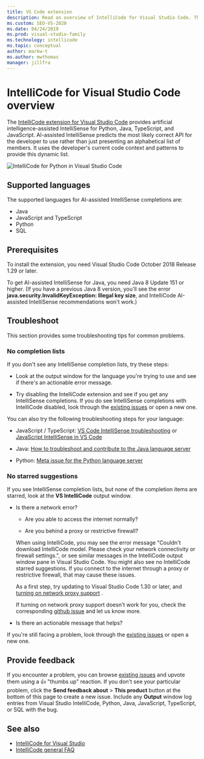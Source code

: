 ```yaml
---
title: VS Code extension
description: Read an overview of IntelliCode for Visual Studio Code. The IntelliCode extension provides AI-assisted IntelliSense for Python, Java, TypeScript, and JavaScript.
ms.custom: SEO-VS-2020
ms.date: 04/24/2019
ms.prod: visual-studio-family
ms.technology: intellicode
ms.topic: conceptual
author: markw-t
ms.author: mwthomas
manager: jillfra
---
```

# IntelliCode for Visual Studio Code overview

The [IntelliCode extension for Visual Studio Code](https://marketplace.visualstudio.com/items?itemName=VisualStudioExptTeam.vscodeintellicode) provides artificial intelligence-assisted IntelliSense for Python, Java, TypeScript, and JavaScript. AI-assisted IntelliSense predicts the most likely correct API for the developer to use rather than just presenting an alphabetical list of members. It uses the developer's current code context and patterns to provide this dynamic list.

![IntelliCode for Python in Visual Studio Code](media/python-intellicode.gif)

## Supported languages

The supported languages for AI-assisted IntelliSense completions are:

- Java
- JavaScript and TypeScript
- Python
- SQL

## Prerequisites

To install the extension, you need Visual Studio Code October 2018 Release 1.29 or later.

To get AI-assisted IntelliSense for Java, you need Java 8 Update 151 or higher. (If you have a previous Java 8 version, you'll see the error **java.security.InvalidKeyException: Illegal key size**, and IntelliCode AI-assisted IntelliSense recommendations won't work.)

## Troubleshoot

This section provides some troubleshooting tips for common problems.

### No completion lists

If you don't see any IntelliSense completion lists, try these steps:

- Look at the output window for the language you're trying to use and see if there's an actionable error message.

- Try disabling the IntelliCode extension and see if you get any IntelliSense completions. If you do see IntelliSense completions with IntelliCode disabled, look through the [existing issues](https://github.com/MicrosoftDocs/intellicode/issues) or open a new one.

You can also try the following troubleshooting steps for your language:

- JavaScript / TypeScript: [VS Code IntelliSense troubleshooting](https://code.visualstudio.com/docs/editor/intellisense#_troubleshooting) or [JavaScript IntelliSense in VS Code](https://code.visualstudio.com/docs/languages/javascript#_intellisense)

- Java: [How to troubleshoot and contribute to the Java language server](https://code.visualstudio.com/docs/java/java-faq#_how-to-troubleshoot-and-contribute-to-the-java-language-server)

- Python: [Meta issue for the Python language server](https://github.com/Microsoft/vscode-python/issues/2177)


### No starred suggestions

If you see IntelliSense completion lists, but none of the completion items are starred, look at the **VS IntelliCode** output window.

- Is there a network error?

  - Are you able to access the internet normally?

  - Are you behind a proxy or restrictive firewall?

   When using IntelliCode, you may see the error message "Couldn't download IntelliCode model. Please check your network connectivity or firewall settings.", or see similar messages in the IntelliCode output window pane in Visual Studio Code. You might also see no IntelliCode starred suggestions. If you connect to the internet through a proxy or restrictive firewall, that may cause these issues.

   As a first step, try updating to Visual Studio Code 1.30 or later, and [turning on network proxy support](https://code.visualstudio.com/updates/v1_30#_network-proxy-support-for-extensions) .

   If turning on network proxy support doesn't work for you, check the corresponding [github issue](https://github.com/MicrosoftDocs/intellicode/issues/4) and let us know more.

- Is there an actionable message that helps?

If you're still facing a problem, look through the [existing issues](https://github.com/MicrosoftDocs/intellicode/issues) or open a new one.

## Provide feedback

If you encounter a problem, you can browse [existing issues](https://github.com/MicrosoftDocs/intellicode/issues) and upvote them using a 👍 "thumbs up" reaction. If you don't see your particular problem, click the **Send feedback about** > **This product** button at the bottom of this page to create a new issue. Include any **Output** window log entries from Visual Studio IntelliCode, Python, Java, JavaScript, TypeScript, or SQL with the bug.

## See also

- [IntelliCode for Visual Studio](intellicode-visual-studio.md)
- [IntelliCode general FAQ](faq.md)
